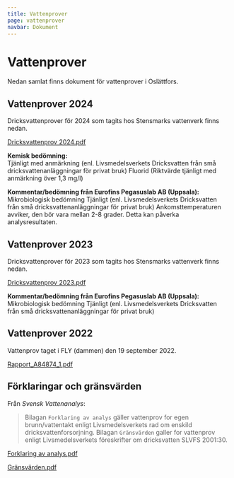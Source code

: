 ```yaml
---
title: Vattenprover
page: vattenprover
navbar: Dokument
---
```




# Vattenprover

Nedan samlat finns dokument för vattenprover i Oslättfors.

## Vattenprover 2024

Dricksvattenprover för 2024 som tagits hos Stensmarks vattenverk finns nedan.

<a href="/assets/files/Dricksvattenprov-2024.pdf" target="_blank" class="btn btn-outline-dark"><i class="fa fa-file-pdf fa-xl"></i> Dricksvattenprov 2024.pdf</a>

**Kemisk bedömning:** \
Tjänligt med anmärkning (enl. Livsmedelsverkets Dricksvatten från små dricksvattenanläggningar för privat bruk)
Fluorid (Riktvärde tjänligt med anmärkning över 1,3 mg/l)

**Kommentar/bedömning från Eurofins Pegasuslab AB (Uppsala):** \
Mikrobiologisk bedömning
Tjänligt (enl. Livsmedelsverkets Dricksvatten från små dricksvattenanläggningar för privat bruk)
Ankomsttemperaturen avviker, den bör vara mellan 2-8 grader. Detta kan påverka analysresultaten.


## Vattenprover 2023

Dricksvattenprover för 2023 som tagits hos Stensmarks vattenverk finns nedan.

<a href="/assets/files/Dricksvattenprov-2023.pdf" target="_blank" class="btn btn-outline-dark"><i class="fa fa-file-pdf fa-xl"></i> Dricksvattenprov 2023.pdf</a>

**Kommentar/bedömning från Eurofins Pegasuslab AB (Uppsala):**
Mikrobiologisk bedömning
Tjänligt (enl. Livsmedelsverkets Dricksvatten från små dricksvattenanläggningar för privat bruk)

## Vattenprover 2022

Vattenprov taget i FLY (dammen) den 19 september 2022.

<a href="/assets/files/Rapport_A84874_1.pdf" target="_blank" class="btn btn-outline-dark"><i class="fa fa-file-pdf fa-xl"></i> Rapport_A84874_1.pdf</a>

## Förklaringar och gränsvärden

Från *Svensk Vattenanalys*:

> Bilagan `Forklaring av analys` gäller vattenprov for egen brunn/vattentakt enligt Livsmedelsverkets rad om enskild dricksvattenforsorjning. Bilagan `Gränsvärden` galler for vattenprov enligt Livsmedelsverkets föreskrifter om dricksvatten SLVFS 2001:30.

<a href="/assets/files/Forklaring_av_analys.pdf" target="_blank" class="btn btn-outline-dark"><i class="fa fa-file-pdf fa-xl"></i> Forklaring av analys.pdf</a>

<a href="/assets/files/gransvarden.pdf" target="_blank" class="btn btn-outline-dark"><i class="fa fa-file-pdf fa-xl"></i> Gränsvärden.pdf</a>
